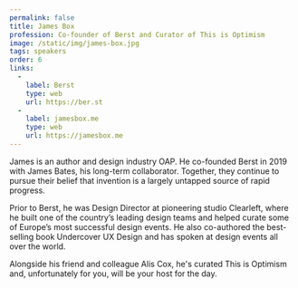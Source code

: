 ```yaml
---
permalink: false
title: James Box
profession: Co-founder of Berst and Curator of This is Optimism
image: /static/img/james-box.jpg
tags: speakers
order: 6
links:
  -
    label: Berst
    type: web
    url: https://ber.st
  -
    label: jamesbox.me
    type: web
    url: https://jamesbox.me
---
```


James is an author and design industry OAP. He co-founded Berst in 2019 with James Bates, his long-term collaborator. Together, they continue to pursue their belief that invention is a largely untapped source of rapid progress.

Prior to Berst, he was Design Director at pioneering studio Clearleft, where he built one of the country’s leading design teams and helped curate some of Europe’s most successful design events. He also co-authored the best-selling book Undercover UX Design and has spoken at design events all over the world.

Alongside his friend and colleague Alis Cox, he's curated This is Optimism and, unfortunately for you, will be your host for the day.
